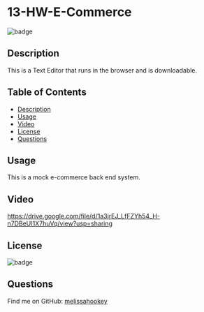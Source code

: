 # 13-HW-E-Commerce

  ![badge](https://img.shields.io/badge/license-MIT-brightgreen)<br />

  ## Description
  This is a Text Editor that runs in the browser and is downloadable. 

  ## Table of Contents
  - [Description](#description)
  - [Usage](#usage)
  - [Video](#video)
  - [License](#lincense)
  - [Questions](#questions)

  ## Usage
  This is a mock e-commerce back end system. 

  ## Video
  https://drive.google.com/file/d/1a3irEJ_LfFZYh54_H-n7DBeUI1X7huVq/view?usp=sharing

  ## License
  ![badge](https://img.shields.io/badge/license-MIT-brightgreen)
  <br>

  ## Questions
  Find me on GitHub: [melissahookey](https://github.com/melissahookey)